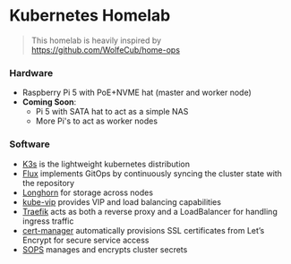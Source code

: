 # Kubernetes Homelab

> This homelab is heavily inspired by https://github.com/WolfeCub/home-ops

### Hardware

- Raspberry Pi 5 with PoE+NVME hat (master and worker node)
- **Coming Soon**:
    -   Pi 5 with SATA hat to act as a simple NAS
    -   More Pi's to act as worker nodes

### Software

- [K3s](https://k3s.io/) is the lightweight kubernetes distribution
- [Flux](https://fluxcd.io/) implements GitOps by continuously syncing the cluster state with the repository
- [Longhorn](https://longhorn.io/) for storage across nodes
- [kube-vip](https://kube-vip.io/) provides VIP and load balancing capabilities
- [Traefik](https://traefik.io/traefik/) acts as both a reverse proxy and a LoadBalancer for handling ingress traffic
- [cert-manager](https://cert-manager.io/) automatically provisions SSL certificates from Let’s Encrypt for secure service access
- [SOPS](https://github.com/mozilla/sops) manages and encrypts cluster secrets
